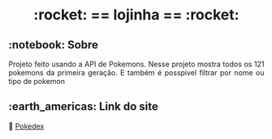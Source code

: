
 
<!-- PROJECT TITLE -->
<h1 align='center'id="top"> :rocket: == lojinha == :rocket: </h1>


<!-- PROJECT SOBRE -->
<h2 id="sobre">:notebook: Sobre </h2>
<p align="justify">Projeto feito usando a API de Pokemons. Nesse projeto mostra todos os 121 pokemons da primeira geração. E também é posspivel filtrar por nome ou tipo de pokemon</p>

<!-- PROJECT SITE -->
<h2 id="site">:earth_americas: Link do site </h2>
<p>🔗 <a href="[https://scandalous-stomach.surge.sh/](https://loja-omega-orpin.vercel.app/)" target="_blank"> Pokedex </a>  </p>
<!-- <a href="[https://scandalous-stomach.surge.sh/](https://loja-omega-orpin.vercel.app/)" onclick="return ! window.open(this.href);"> Open in a new window</a> -->


